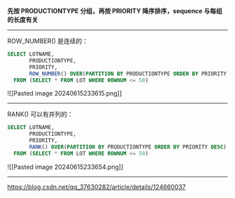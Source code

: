 
**先按 PRODUCTIONTYPE 分组，再按 PRIORITY 降序排序，sequence 与每组的长度有关**

------------

ROW_NUMBER() 是连续的：
```sql
SELECT LOTNAME,
       PRODUCTIONTYPE,
       PRIORITY,
       ROW_NUMBER() OVER(PARTITION BY PRODUCTIONTYPE ORDER BY PRIORITY DESC) RANK
  FROM (SELECT * FROM LOT WHERE ROWNUM <= 50)
```

![[Pasted image 20240615233615.png]]

------------

RANK() 可以有并列的：
```sql
SELECT LOTNAME,
       PRODUCTIONTYPE,
       PRIORITY,
       RANK() OVER(PARTITION BY PRODUCTIONTYPE ORDER BY PRIORITY DESC) RANK
  FROM (SELECT * FROM LOT WHERE ROWNUM <= 50)
```

![[Pasted image 20240615233654.png]]

---

https://blog.csdn.net/qq_37630282/article/details/124660037